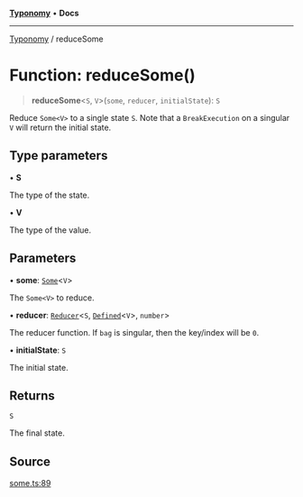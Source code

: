 [**Typonomy**](../README.md) • **Docs**

***

[Typonomy](../globals.md) / reduceSome

# Function: reduceSome()

> **reduceSome**\<`S`, `V`\>(`some`, `reducer`, `initialState`): `S`

Reduce `Some<V>` to a single state `S`.
Note that a `BreakExecution` on a singular `V` will return the initial state.

## Type parameters

• **S**

The type of the state.

• **V**

The type of the value.

## Parameters

• **some**: [`Some`](../type-aliases/Some.md)\<`V`\>

The `Some<V>` to reduce.

• **reducer**: [`Reducer`](../type-aliases/Reducer.md)\<`S`, [`Defined`](../type-aliases/Defined.md)\<`V`\>, `number`\>

The reducer function. If `bag` is singular, then the key/index will be `0`.

• **initialState**: `S`

The initial state.

## Returns

`S`

The final state.

## Source

[some.ts:89](https://github.com/softcraft-development/typonomy/blob/cee340f062935faae6d8d20bbf994df4a652481c/src/some.ts#L89)
